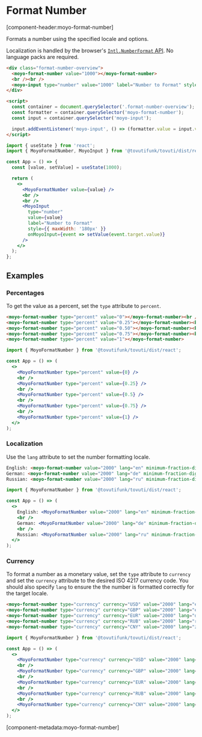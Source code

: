 # Format Number

[component-header:moyo-format-number]

Formats a number using the specified locale and options.

Localization is handled by the browser's [`Intl.NumberFormat` API](https://developer.mozilla.org/en-US/docs/Web/JavaScript/Reference/Global_Objects/Intl/NumberFormat/NumberFormat). No language packs are required.

```html preview
<div class="format-number-overview">
  <moyo-format-number value="1000"></moyo-format-number>
  <br /><br />
  <moyo-input type="number" value="1000" label="Number to Format" style="max-width: 180px;"></moyo-input>
</div>

<script>
  const container = document.querySelector('.format-number-overview');
  const formatter = container.querySelector('moyo-format-number');
  const input = container.querySelector('moyo-input');

  input.addEventListener('moyo-input', () => (formatter.value = input.value || 0));
</script>
```

```jsx react
import { useState } from 'react';
import { MoyoFormatNumber, MoyoInput } from '@tovutifunk/tovuti/dist/react';

const App = () => {
  const [value, setValue] = useState(1000);

  return (
    <>
      <MoyoFormatNumber value={value} />
      <br />
      <br />
      <MoyoInput
        type="number"
        value={value}
        label="Number to Format"
        style={{ maxWidth: '180px' }}
        onMoyoInput={event => setValue(event.target.value)}
      />
    </>
  );
};
```

## Examples

### Percentages

To get the value as a percent, set the `type` attribute to `percent`.

```html preview
<moyo-format-number type="percent" value="0"></moyo-format-number><br />
<moyo-format-number type="percent" value="0.25"></moyo-format-number><br />
<moyo-format-number type="percent" value="0.50"></moyo-format-number><br />
<moyo-format-number type="percent" value="0.75"></moyo-format-number><br />
<moyo-format-number type="percent" value="1"></moyo-format-number>
```

```jsx react
import { MoyoFormatNumber } from '@tovutifunk/tovuti/dist/react';

const App = () => (
  <>
    <MoyoFormatNumber type="percent" value={0} />
    <br />
    <MoyoFormatNumber type="percent" value={0.25} />
    <br />
    <MoyoFormatNumber type="percent" value={0.5} />
    <br />
    <MoyoFormatNumber type="percent" value={0.75} />
    <br />
    <MoyoFormatNumber type="percent" value={1} />
  </>
);
```

### Localization

Use the `lang` attribute to set the number formatting locale.

```html preview
English: <moyo-format-number value="2000" lang="en" minimum-fraction-digits="2"></moyo-format-number><br />
German: <moyo-format-number value="2000" lang="de" minimum-fraction-digits="2"></moyo-format-number><br />
Russian: <moyo-format-number value="2000" lang="ru" minimum-fraction-digits="2"></moyo-format-number>
```

```jsx react
import { MoyoFormatNumber } from '@tovutifunk/tovuti/dist/react';

const App = () => (
  <>
    English: <MoyoFormatNumber value="2000" lang="en" minimum-fraction-digits="2" />
    <br />
    German: <MoyoFormatNumber value="2000" lang="de" minimum-fraction-digits="2" />
    <br />
    Russian: <MoyoFormatNumber value="2000" lang="ru" minimum-fraction-digits="2" />
  </>
);
```

### Currency

To format a number as a monetary value, set the `type` attribute to `currency` and set the `currency` attribute to the desired ISO 4217 currency code. You should also specify `lang` to ensure the the number is formatted correctly for the target locale.

```html preview
<moyo-format-number type="currency" currency="USD" value="2000" lang="en-US"></moyo-format-number><br />
<moyo-format-number type="currency" currency="GBP" value="2000" lang="en-GB"></moyo-format-number><br />
<moyo-format-number type="currency" currency="EUR" value="2000" lang="de"></moyo-format-number><br />
<moyo-format-number type="currency" currency="RUB" value="2000" lang="ru"></moyo-format-number><br />
<moyo-format-number type="currency" currency="CNY" value="2000" lang="zh-cn"></moyo-format-number>
```

```jsx react
import { MoyoFormatNumber } from '@tovutifunk/tovuti/dist/react';

const App = () => (
  <>
    <MoyoFormatNumber type="currency" currency="USD" value="2000" lang="en-US" />
    <br />
    <MoyoFormatNumber type="currency" currency="GBP" value="2000" lang="en-GB" />
    <br />
    <MoyoFormatNumber type="currency" currency="EUR" value="2000" lang="de" />
    <br />
    <MoyoFormatNumber type="currency" currency="RUB" value="2000" lang="ru" />
    <br />
    <MoyoFormatNumber type="currency" currency="CNY" value="2000" lang="zh-cn" />
  </>
);
```

[component-metadata:moyo-format-number]
